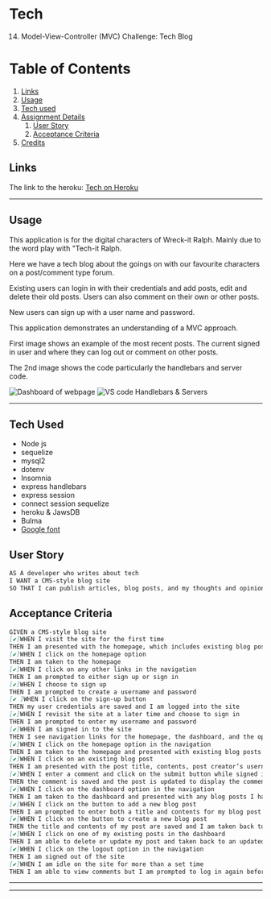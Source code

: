 # Tech
14. Model-View-Controller (MVC) Challenge: Tech Blog

# Table of Contents
1. [Links](#links)
1. [Usage](#usage)
1. [Tech used](#tech-used)
1. [Assignment Details](#assignment-details)
    1. [User Story](#user-story)
    1. [Acceptance Criteria](#acceptance-criteria)
1. [Credits](#credits)

## Links


The link to the heroku: [Tech on Heroku](https://polar-sierra-45467.herokuapp.com/)

-----
## Usage
This application is for the digital characters of Wreck-it Ralph. Mainly due to the word play with "Tech-it Ralph. 

Here we have a tech blog about the goings on with our favourite characters on a post/comment type forum.

Existing users can login in with their credentials and add posts, edit and delete their old posts. Users can also comment on their own or other posts.

New users can sign up with a user name and password. 

This application demonstrates an understanding of a MVC approach. 

First image shows an example of the most recent posts. The current signed in user and where they can log out or comment on other posts.

The 2nd image shows the code particularly the handlebars and server code.


![Dashboard of webpage](https://user-images.githubusercontent.com/85147307/143083477-47cfb753-44fb-450c-aba6-380ff7b5ef57.png) 
![VS code Handlebars & Servers](https://user-images.githubusercontent.com/85147307/143083629-9a5efad7-22aa-4594-8f12-00895c27c876.png)
 
-----
## Tech Used 
- Node js
- sequelize
- mysql2
- dotenv
- Insomnia
- express handlebars
- express session
- connect session sequelize
- heroku & JawsDB
- Bulma
- [Google font](https://fonts.google.com/specimen/Press+Start+2P?thickness=8&width=10#standard-styles)

## User Story

```md
AS A developer who writes about tech
I WANT a CMS-style blog site
SO THAT I can publish articles, blog posts, and my thoughts and opinions

```

## Acceptance Criteria
```md
GIVEN a CMS-style blog site
[✔️]WHEN I visit the site for the first time
THEN I am presented with the homepage, which includes existing blog posts if any have been posted; navigation links for the homepage and the dashboard; and the option to log in
[✔️]WHEN I click on the homepage option
THEN I am taken to the homepage
[✔️]WHEN I click on any other links in the navigation
THEN I am prompted to either sign up or sign in
[✔️]WHEN I choose to sign up
THEN I am prompted to create a username and password
[✔️ ]WHEN I click on the sign-up button
THEN my user credentials are saved and I am logged into the site
[✔️]WHEN I revisit the site at a later time and choose to sign in
THEN I am prompted to enter my username and password
[✔️]WHEN I am signed in to the site
THEN I see navigation links for the homepage, the dashboard, and the option to log out
[✔️]WHEN I click on the homepage option in the navigation
THEN I am taken to the homepage and presented with existing blog posts that include the post title and the date created
[✔️]WHEN I click on an existing blog post
THEN I am presented with the post title, contents, post creator’s username, and date created for that post and have the option to leave a comment
[✔️]WHEN I enter a comment and click on the submit button while signed in
THEN the comment is saved and the post is updated to display the comment, the comment creator’s username, and the date created
[✔️]WHEN I click on the dashboard option in the navigation
THEN I am taken to the dashboard and presented with any blog posts I have already created and the option to add a new blog post
[✔️]WHEN I click on the button to add a new blog post
THEN I am prompted to enter both a title and contents for my blog post
[✔️]WHEN I click on the button to create a new blog post
THEN the title and contents of my post are saved and I am taken back to an updated dashboard with my new blog post
[✔️]WHEN I click on one of my existing posts in the dashboard
THEN I am able to delete or update my post and taken back to an updated dashboard
[✔️]WHEN I click on the logout option in the navigation
THEN I am signed out of the site
[✔️]WHEN I am idle on the site for more than a set time
THEN I am able to view comments but I am prompted to log in again before I can add, update, or delete comments
```

----

-----
